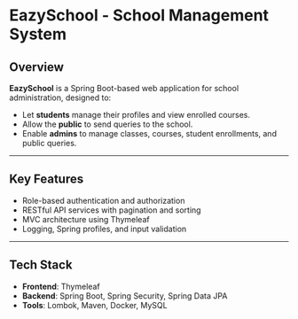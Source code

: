 # EazySchool - School Management System

## Overview

**EazySchool** is a Spring Boot-based web application for school administration, designed to:

- Let **students** manage their profiles and view enrolled courses. 
- Allow the **public** to send queries to the school. 
- Enable **admins** to manage classes, courses, student enrollments, and public queries.

---

## Key Features

- Role-based authentication and authorization 
- RESTful API services with pagination and sorting 
- MVC architecture using Thymeleaf 
- Logging, Spring profiles, and input validation 

---

## Tech Stack

- **Frontend**: Thymeleaf 
- **Backend**: Spring Boot, Spring Security, Spring Data JPA 
- **Tools**: Lombok, Maven, Docker, MySQL 

